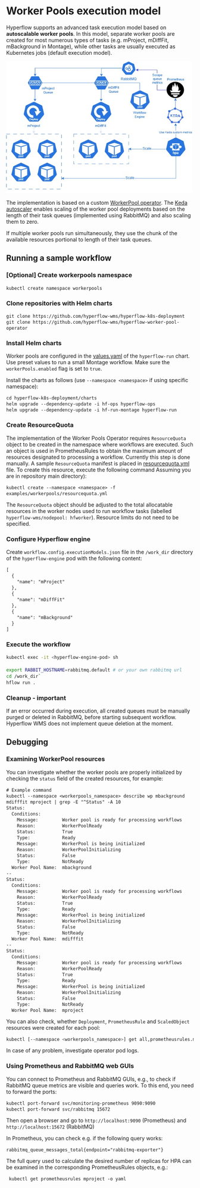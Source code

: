 # Worker Pools execution model

Hyperflow supports an advanced task execution model based on **autoscalable worker pools**. 
In this model, separate worker pools are created for most numerous types of tasks (e.g. mProject, mDiffFit, mBackground in Montage), while other tasks are usually executed as Kubernetes jobs (default execution
model).

<img src="https://github.com/hyperflow-wms/hyperflow-k8s-deployment/blob/master/examples/workerpools/worker-pool-model.jpg" width="500">

The implementation is based on a custom [WorkerPool operator](https://github.com/hyperflow-wms/hyperflow-worker-pool-operator). The [Keda autoscaler](https://keda.sh) enables scaling of the worker pool deployments based on the length of their task queues (implemented using RabbitMQ) and also scaling them to zero. 

If multiple worker pools run simultaneously, they use the chunk of the available resources portional to length of their task queues.

## Running a sample workflow

### [Optional] Create workerpools namespace

```
kubectl create namespace workerpools
```

### Clone repositories with Helm charts

```
git clone https://github.com/hyperflow-wms/hyperflow-k8s-deployment
git clone https://github.com/hyperflow-wms/hyperflow-worker-pool-operator
```

### Install Helm charts

Worker pools are configured in the [values.yaml](https://github.com/hyperflow-wms/hyperflow-k8s-deployment/blob/master/charts/hyperflow-run/values.yaml) of the `hyperflow-run` chart. Use preset
values to run a small Montage workflow. Make sure the `workerPools.enabled` flag is set to `true`.

Install the charts as follows (use `--namespace <namespace>` if using specific namespace):
```
cd hyperflow-k8s-deployment/charts
helm upgrade --dependency-update -i hf-ops hyperflow-ops
helm upgrade --dependency-update -i hf-run-montage hyperflow-run
```

### Create ResourceQuota

The implementation of the Worker Pools Operator requires `ResourceQuota` object to be created
in the namespace where workflows are executed. Such an object is used in PrometheusRules to
obtain the maximum amount of resources designated to processing a workflow. Currently this step is done manually. A sample `ResourceQuota` manifest is placed in [resourcequota.yml](resourcequota.yml) file. To create this resource, execute the following command Assuming you are in repository main directory):
```
kubectl create --namespace <namespace> -f examples/workerpools/resourcequota.yml
```
The `ResourceQuota` object should be adjusted to the total allocatable resources in the worker nodes used to
run workflow tasks (labelled `hyperflow-wms/nodepool: hfworker`). 
Resource limits do not need to be specified. 

### Configure Hyperflow engine

Create `workflow.config.executionModels.json` file in the `/work_dir` directory of the `hyperflow-engine` pod
with the following content:
```
[
  {
    "name": "mProject"
  },
  {
    "name": "mDiffFit"
  },
  {
    "name": "mBackground"
  }
]
```

### Execute the workflow

```bash
kubectl exec -it <hyperflow-engine-pod> sh

export RABBIT_HOSTNAME=rabbitmq.default # or your own rabbitmq url
cd /work_dir`
hflow run .
```

### Cleanup - important

If an error occurred during execution, all created queues must be manually purged or deleted in RabbitMQ, 
before starting subsequent workflow.  Hyperflow WMS does not implement queue deletion at the moment.


## Debugging
### Examining WorkerPool resources

You can investigate whether the worker pools are properly initialized by checking the `status`
field of the created resources, for example:

```
# Example command
kubectl --namespace <workerpools_namespace> describe wp mbackground mdifffit mproject | grep -E "^Status" -A 10
Status:
  Conditions:
    Message:         Worker pool is ready for processing workflows
    Reason:          WorkerPoolReady
    Status:          True
    Type:            Ready
    Message:         WorkerPool is being initialized
    Reason:          WorkerPoolInitializing
    Status:          False
    Type:            NotReady
  Worker Pool Name:  mbackground
--
Status:
  Conditions:
    Message:         Worker pool is ready for processing workflows
    Reason:          WorkerPoolReady
    Status:          True
    Type:            Ready
    Message:         WorkerPool is being initialized
    Reason:          WorkerPoolInitializing
    Status:          False
    Type:            NotReady
  Worker Pool Name:  mdifffit
--
Status:
  Conditions:
    Message:         Worker pool is ready for processing workflows
    Reason:          WorkerPoolReady
    Status:          True
    Type:            Ready
    Message:         WorkerPool is being initialized
    Reason:          WorkerPoolInitializing
    Status:          False
    Type:            NotReady
  Worker Pool Name:  mproject
```

You can also check, whether `Deployment`, `PrometheusRule` and `ScaledObject` resources were created for each pool:

```bash
kubectl [--namespace <workerpools_namespace>] get all,prometheusrules.monitoring.coreos.com,scaledobjects.keda.sh
```

In case of any problem, investigate operator pod logs.


### Using Prometheus and RabbitMQ web GUIs

You can connect to Prometheus and RabbitMQ GUIs, e.g., to check if RabbitMQ queue metrics are visible and queries work. To this end, you need to forward the ports:
```
kubectl port-forward svc/monitoring-prometheus 9090:9090  
kubectl port-forward svc/rabbitmq 15672
```

Then open a browser and go to `http://localhost:9090` (Prometheus) and `http://localhost:15672` (RabbitMQ)

In Prometheus, you can check e.g. if the following query works:
```
rabbitmq_queue_messages_total{endpoint="rabbitmq-exporter"}
```
The full query used to calculate the desired number of replicas for HPA can be examined in the corresponding PrometheusRules objects, e.g.:
```
 kubectl get prometheusrules mproject -o yaml
```


